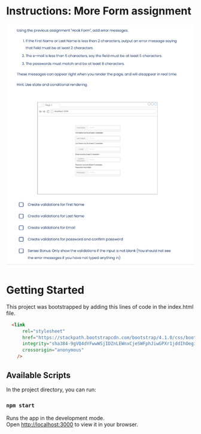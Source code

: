 # Instructions: More Form assignment

![alt text](https://github.com/akarelia20/React_assignments/blob/main/more_forms/instructions.png)

# Getting Started

This project was bootstrapped by adding this lines of code in the index.html file.

```HTML
  <link
      rel="stylesheet"
      href="https://stackpath.bootstrapcdn.com/bootstrap/4.1.0/css/bootstrap.min.css"
      integrity="sha384-9gVQ4dYFwwWSjIDZnLEWnxCjeSWFphJiwGPXr1jddIhOegiu1FwO5qRGvFXOdJZ4"
      crossorigin="anonymous"
    />
```

## Available Scripts

In the project directory, you can run:

### `npm start`

Runs the app in the development mode.\
Open [http://localhost:3000](http://localhost:3000) to view it in your browser.
